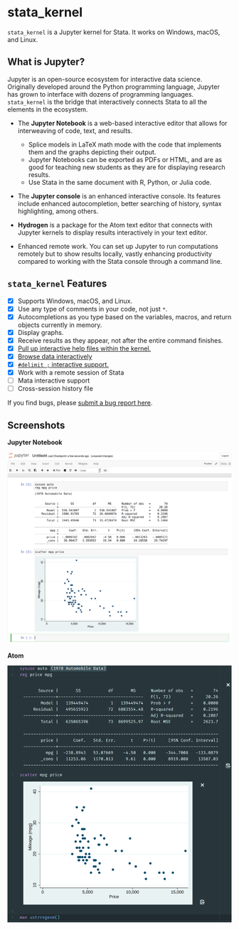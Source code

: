# stata_kernel

`stata_kernel` is a Jupyter kernel for Stata. It works on Windows, macOS, and
Linux.

## What is Jupyter?

Jupyter is an open-source ecosystem for interactive data science. Originally developed around the Python programming language, Jupyter has grown to interface with dozens of programming languages. `stata_kernel`
is the bridge that interactively connects Stata to all the elements in the ecosystem.

- The **Jupyter Notebook** is a web-based interactive editor that allows for interweaving of code, text, and results.

    - Splice models in LaTeX math mode with the code that implements them and the graphs depicting their output.
    - Jupyter Notebooks can be exported as PDFs or HTML, and are as good for teaching new students as they are for displaying research results.
    - Use Stata in the same document with R, Python, or Julia code.

- The **Jupyter console** is an enhanced interactive console. Its features include enhanced autocompletion, better searching of history, syntax highlighting, among others.
- **Hydrogen** is a package for the Atom text editor that connects with Jupyter kernels to display results interactively in your text editor.
- Enhanced remote work. You can set up Jupyter to run computations remotely but to show results locally, vastly enhancing productivity compared to working with the Stata console through a command line.

## `stata_kernel` Features

- [x] Supports Windows, macOS, and Linux.
- [x] Use any type of comments in your code, not just `*`.
- [x] Autocompletions as you type based on the variables, macros, and return objects currently in memory.
- [x] Display graphs.
- [x] Receive results as they appear, not after the entire command finishes.
- [x] [Pull up interactive help files within the kernel.](using_stata_kernel/magics.md#help)
- [x] [Browse data interactively](using_stata_kernel/magics.md#browse)
- [x] [`#delimit ;` interactive support.](using_stata_kernel/magics.md#delimit)
- [x] Work with a remote session of Stata
- [ ] Mata interactive support
- [ ] Cross-session history file

If you find bugs, please [submit a bug report here](https://github.com/kylebarron/stata_kernel/issues/new?template=bug_report.md).

## Screenshots

**Jupyter Notebook**

![Jupyter Notebook](img/jupyter_notebook.png)

**Atom**

![Atom](img/atom.png)
